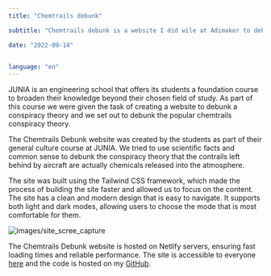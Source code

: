 ```yaml
---
title: "Chemtrails debunk"

subtitle: "Chemtrails debunk is a website I did wile at Adimaker to debunk the popular Chemtrail conspiracy theory."

date: "2022-09-14"


language: "en"
---
```

JUNIA is an engineering school that offers its students a foundation course to broaden their knowledge beyond their chosen field of study. As part of this course we were given the task of creating a website to debunk a conspiracy theory and we set out to debunk the popular chemtrails conspiracy theory.

The Chemtrails Debunk website was created by the students as part of their general culture course at JUNIA. We tried to use scientific facts and common sense to debunk the conspiracy theory that the contrails left behind by aircraft are actually chemicals released into the atmosphere.

The site was built using the Tailwind CSS framework, which made the process of building the site faster and allowed us to focus on the content. The site has a clean and modern design that is easy to navigate. It supports both light and dark modes, allowing users to choose the mode that is most comfortable for them.

![images/site_scree_capture](/images/Chemtrails-debunk-screen-capture.png)

The Chemtrails Debunk website is hosted on Netlify servers, ensuring fast loading times and reliable performance. The site is accessible to everyone [here](https://chemtrail-debunk.netlify.app/) and the code is hosted on my [GitHub](https://github.com/Redblockmasteur/chemtrail_debunk).
